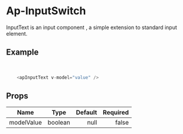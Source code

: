 # Ap-InputSwitch

InputText is an input component , a simple extension to standard input element.



## Example

<presentationContainer>
    <InputSwitch v-model="value" /><br>
    <InputSwitch v-model="value2" />

</presentationContainer>

```ts
    <apInputText v-model="value" />

```

## Props

| Name        |            Type            |   Default | Required |
|-------------|:--------------------------:|----------:|---------:|
| modelValue  |            boolean             |      null |    false |


<script setup lang="ts">

    import {ref} from 'vue'

const value = ref(true)
const value2 = ref(false)
</script>
